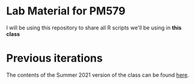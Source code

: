 # Lab Material for PM579

I will be using this repository to share all R scripts we'll be using in **this class**

# Previous iterations

The contents of the Summer 2021 version of the class can be found
[here](https://github.com/ksiegmund/PM579/tree/summer2021).

